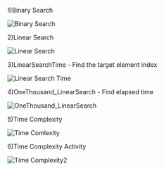 1)Binary Search

![Binary Search](https://github.com/user-attachments/assets/53401f83-16df-4158-9268-faf348abe1c7)

2)Linear Search

![Linear Search](https://github.com/user-attachments/assets/99be6486-6ef4-46fa-8dcd-827f0dd2d467)

3)LinearSearchTime -
	Find the target element index
 
![Linear Search Time](https://github.com/user-attachments/assets/4fd8db05-ee06-4eb2-8a35-4cb66ad032b9)
 
4)OneThousand_LinearSearch -
	Find elapsed time

![OneThousand_LinearSearch](https://github.com/user-attachments/assets/c799f216-633f-4205-bb93-35ea04ce54bd)

5)Time Complexity

![Time Comlexity](https://github.com/user-attachments/assets/59c255e4-467d-4142-bdb8-ab5f06f2b1ed)

6)Time Complexity Activity

![Time Complexity2](https://github.com/user-attachments/assets/4adf4cac-47e0-435d-a0b3-bb8e00b479a8)
